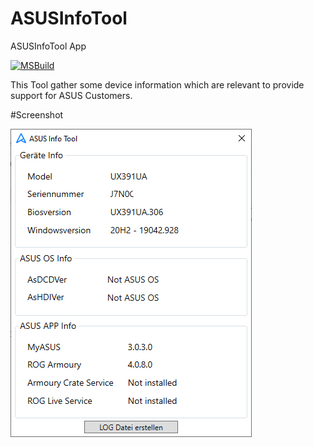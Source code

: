 # ASUSInfoTool
ASUSInfoTool App

[![MSBuild](https://github.com/MultigamingNoobs/ASUSInfoTool/actions/workflows/msbuild.yml/badge.svg?branch=master)](https://github.com/MultigamingNoobs/ASUSInfoTool/actions/workflows/msbuild.yml)

This Tool gather some device information which are relevant to provide support for ASUS Customers.

#Screenshot

![App](/screenshot/app.png?raw=true "App")
